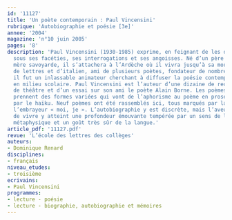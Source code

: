 ```yaml
---
id: '11127'
title: 'Un poète contemporain : Paul Vincensini'
rubrique: 'Autobiographie et poésie [3e]'
annee: '2004'
magazine: 'n°10 juin 2005'
pages: '8'
description: 'Paul Vincensini (1930-1985) exprime, en feignant de les dissimuler
  sous ses facéties, ses interrogations et ses angoisses. Né d’un père corse et d’une
  mère savoyarde, il s’attachera à l’Ardèche où il vivra jusqu’à sa mort. Professeur
  de lettres et d’italien, ami de plusieurs poètes, fondateur de nombreuses associations,
  il fut un inlassable animateur cherchant à diffuser la poésie contemporaine, notamment
  en milieu scolaire. Paul Vincensini est l’auteur d’une dizaine de recueils, de pièces
  de théâtre et d’un essai sur son ami le poète Alain Borne. Les poèmes de Paul Vincensini
  prennent des formes variées qui vont de l’aphorisme au poème en prose en passant
  par le haïku. Neuf poèmes ont été rassemblés ici, tous marqués par la présence de
  l’embrayeur « moi, je ». L’autobiographie y est discrète, mais l’aveu du désarroi
  de vivre y atteint une profondeur émouvante tempérée par un sens de l’humour proprement
  métaphysique et un goût très sûr de la langue.'
article_pdf: '11127.pdf'
revue: 'L’école des lettres des collèges'
auteurs:
- Dominique Renard
disciplines:
- français
niveau_etudes:
- troisième
ecrivains:
- Paul Vincensini
programmes:
- lecture - poésie
- lecture - biographie, autobiographie et mémoires
---
```

